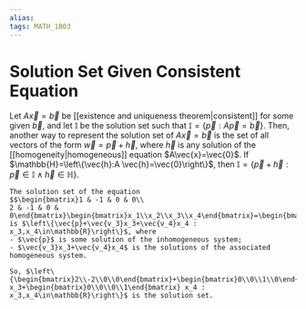 ```yaml
---
alias:
tags: MATH_1B03
---
```

# Solution Set Given Consistent Equation
Let $A\vec{x}=\vec{b}$ be [[existence and uniqueness theorem|consistent]] for some given $\vec{b}$, and let $\mathbb{I}$ be the solution set such that $\mathbb{I}=\left\{\vec{p}:A\vec{p}=\vec{b}\right\}$. Then, another way to represent the solution set of $A\vec{x}=\vec{b}$ is the set of all vectors of the form $\vec{w}=\vec{p}+\vec{h}$, where $\vec{h}$ is any solution of the [[homogeneity|homogeneous]] equation $A\vec{x}=\vec{0}$. If $\mathbb{H}=\left\{\vec{h}:A \vec{h}=\vec{0}\right\}$, then $\mathbb{I}=\left\{\vec{p}+\vec{h} : \vec{p} \in \mathbb{I} \wedge \vec{h} \in \mathbb{H}\right\}$.

```ad-example
The solution set of the equation
$$\begin{bmatrix}1 & -1 & 0 & 0\\
2 & -1 & 0 & 0\end{bmatrix}\begin{bmatrix}x_1\\x_2\\x_3\\x_4\end{bmatrix}=\begin{bmatrix}4\\6\end{bmatrix}$$
is $\left\{\vec{p}+\vec{v_3}x_3+\vec{v_4}x_4 : x_3,x_4\in\mathbb{R}\right\}$, where
- $\vec{p}$ is some solution of the inhomogeneous system;
- $\vec{v_3}x_3+\vec{v_4}x_4$ is the solutions of the associated homogeneous system.

So, $\left\{\begin{bmatrix}2\\-2\\0\\0\end{bmatrix}+\begin{bmatrix}0\\0\\1\\0\end{bmatrix} x_3+\begin{bmatrix}0\\0\\0\\1\end{bmatrix} x_4 : x_3,x_4\in\mathbb{R}\right\}$ is the solution set.
```
